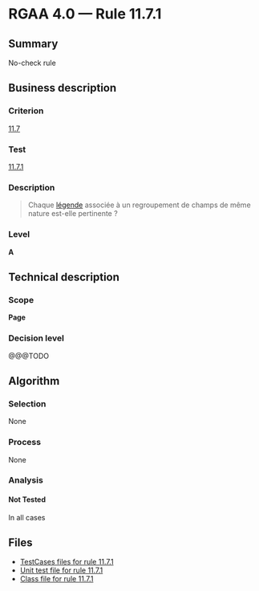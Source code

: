 # RGAA 4.0 — Rule 11.7.1

## Summary

No-check rule

## Business description

### Criterion

[11.7](https://www.numerique.gouv.fr/publications/rgaa-accessibilite/methode/criteres/#crit-11-7)

### Test

[11.7.1](https://www.numerique.gouv.fr/publications/rgaa-accessibilite/methode/criteres/#test-11-7-1)

### Description

> Chaque [légende](https://www.numerique.gouv.fr/publications/rgaa-accessibilite/methode/glossaire/#legende) associée à un regroupement de champs de même nature est-elle pertinente ?

### Level

**A**


## Technical description

### Scope

**Page**

### Decision level

@@@TODO


## Algorithm

### Selection

None

### Process

None

### Analysis

#### Not Tested

In all cases


## Files

- [TestCases files for rule 11.7.1](https://gitlab.com/asqatasun/Asqatasun/-/tree/v5/rules/rules-rgaa4.0/src/test/resources/testcases/rgaa40/Rgaa40Rule110701/)
- [Unit test file for rule 11.7.1](https://gitlab.com/asqatasun/Asqatasun/-/blob/v5/rules/rules-rgaa4.0/src/test/java/org/asqatasun/rules/rgaa40/Rgaa40Rule110701Test.java)
- [Class file for rule 11.7.1](https://gitlab.com/asqatasun/Asqatasun/-/blob/v5/rules/rules-rgaa4.0/src/main/java/org/asqatasun/rules/rgaa40/Rgaa40Rule110701.java)


